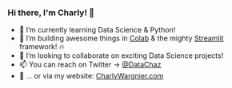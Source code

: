 ### Hi there, I'm Charly! 👋

- 🌱 I’m currently learning Data Science & Python!
- 🔭 I’m building awesome things in [Colab](http://colab.research.google.com/) & the mighty [Streamlit](https://streamlit.io/) framework! 🔥
- 👯 I’m looking to collaborate on exciting Data Science projects!
- 📫 You can reach on Twitter -> [@DataChaz](https://twitter.com/DataChaz) 
- 💬 ... or via my website: [CharlyWargnier.com](https://www.charlywargnier.com/)
